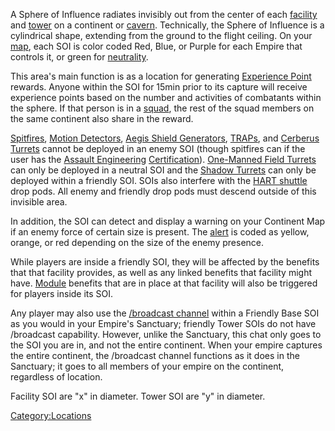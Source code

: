 A Sphere of Influence radiates invisibly out from the center of each
[facility](facilities "wikilink") and [tower](towers "wikilink") on a
continent or [cavern](caverns "wikilink"). Technically, the Sphere of
Influence is a cylindrical shape, extending from the ground to the
flight ceiling. On your [map](Continental_Map "wikilink"), each SOI is
color coded Red, Blue, or Purple for each Empire that controls it, or
green for [neutrality](neutral "wikilink").

This area's main function is as a location for generating [Experience
Point](Experience_Points "wikilink") rewards. Anyone within the SOI for
15min prior to its capture will receive experience points based on the
number and activities of combatants within the sphere. If that person is
in a [squad](squad "wikilink"), the rest of the squad members on the
same continent also share in the reward.

[Spitfires](Spitfire#Spitfire_Turret "wikilink"), [Motion
Detectors](ACE#Motion_Sensor_Alarm "wikilink"), [Aegis Shield
Generators](Aegis_Shield_Generator "wikilink"),
[TRAPs](TRAP "wikilink"), and [Cerberus
Turrets](Cerberus_Turret "wikilink") cannot be deployed in an enemy SOI
(though spitfires can if the user has the [Assault
Engineering](Assault_Engineering "wikilink")
[Certification](Certification "wikilink")). [One-Manned Field
Turrets](One-Manned_Field_Turret "wikilink") can only be deployed in a
neutral SOI and the [Shadow Turrets](Shadow_Turret "wikilink") can only
be deployed within a friendly SOI. SOIs also interfere with the [HART
shuttle](HART "wikilink") drop pods. All enemy and friendly drop pods
must descend outside of this invisible area.

In addition, the SOI can detect and display a warning on your Continent
Map if an enemy force of certain size is present. The
[alert](alert "wikilink") is coded as yellow, orange, or red depending
on the size of the enemy presence.

While players are inside a friendly SOI, they will be affected by the
benefits that that facility provides, as well as any linked benefits
that facility might have. [Module](Module "wikilink") benefits that are
in place at that facility will also be triggered for players inside its
SOI.

Any player may also use the [/broadcast
channel](In-Game_Commands "wikilink") within a Friendly Base SOI as you
would in your Empire's Sanctuary; friendly Tower SOIs do not have
/broadcast capability. However, unlike the Sanctuary, this chat only
goes to the SOI you are in, and not the entire continent. When your
empire captures the entire continent, the /broadcast channel functions
as it does in the Sanctuary; it goes to all members of your empire on
the continent, regardless of location.

Facility SOI are "x" in diameter. Tower SOI are "y" in diameter.

[Category:Locations](Category:Locations "wikilink")